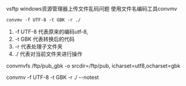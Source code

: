 vsftp windows资源管理器上传文件乱码问题
使用文件名编码工具convmv
```
convmv -f UTF-8 -t GBK -r ./
```
1. -f UTF-8 代表原来的编码utf-8,
2. -t GBK 代表转换后的代码
3. -r 代表处理子文件夹
4. ./ 代表对当前文件夹进行操作

convmvfs /ftp/pub_gbk -o srcdir=/ftp/pub, icharset=utf8,ocharset=gbk

convmv -f UTF-8 -t GBK -r ./ --notest 